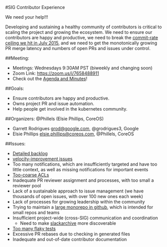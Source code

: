 #SIG Contributor Experience

We need your help!!!

Developing and sustaining a healthy community of contributors is critical to scaling the project
and growing the ecosystem. We need to ensure our contributors are happy and productive, we need 
to break the [commit-rate ceiling we hit in July 2015](https://github.com/kubernetes/kubernetes/graphs/contributors),
and we need to get the monotonically growing PR merge latency and numbers of open PRs and issues under control.

##Meeting:
* Meetings: Wednesdays 9:30AM PST (biweekly and changing soon)
* Zoom Link: https://zoom.us/j/7658488911
* Check out the [Agenda and Minutes](https://docs.google.com/document/d/1qf-02B7EOrItQgwXFxgqZ5qjW0mtfu5qkYIF1Hl4ZLI/ )!

##Goals:
* Ensure contributors are happy and productive. 
* Owns project PR and issue automation.
* Help people get involved in the kubernetes community.

##Organizers:
@Phillels (Elsie Phillips, CoreOS)
* Garrett Rodrigues grod@google.com, @grodrigues3, Google
* Elsie Phillips elsie.phillips@coreos.com, @Phillels, CoreOS

##Issues:
* [Detailed backlog](https://github.com/kubernetes/contrib/projects/1)
* [velocity-improvement issues](https://github.com/kubernetes/contrib/labels/kind%2Fvelocity-improvement)
* Too many notifications, which are insufficiently targeted and have too little context, as well as missing
  notifications for important events
* [Too-coarse ACLs](https://github.com/kubernetes/contrib/issues/1908)
* Inadequate PR reviewer assignment and processes, with too small a reviewer pool
* Lack of a sustainable approach to issue management (we have thousands of open issues, with over 100 new ones each week)
* Lack of processes for growing leadership within the community
* Trying to maintain a [large monorepo in github](https://github.com/kubernetes/kubernetes/issues/24343), which is intended for small repos and teams
* Insufficient project-wide (cross-SIG) communication and coordination
  * Need to make [slackarchive](http://kubernetes.slackarchive.io/kubernetes-dev) more discoverable
* [Too many flaky tests](https://github.com/kubernetes/kubernetes/issues/24753)
* Excessive PR rebases due to checking in generated files
* Inadequate and out-of-date contributor documentation
